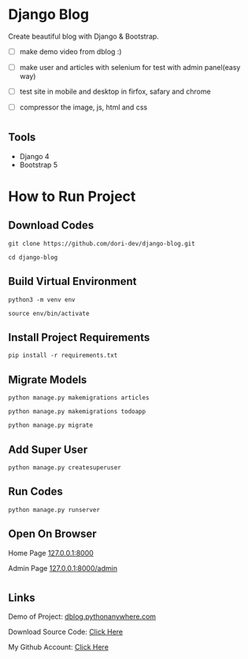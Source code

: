 # Django Blog

Create beautiful blog with Django & Bootstrap.

- [ ] make demo video from dblog :)
- [ ] make user and articles with selenium for test with admin panel(easy way)
- [ ] test site in mobile and desktop in firfox, safary and chrome
- [ ] compressor the image, js, html and css


#
## Tools
- Django 4
- Bootstrap 5

#
# How to Run Project

## Download Codes
```
git clone https://github.com/dori-dev/django-blog.git
```
```
cd django-blog
```

## Build Virtual Environment
```
python3 -m venv env
```
```
source env/bin/activate
```

## Install Project Requirements
```
pip install -r requirements.txt
```

## Migrate Models
```
python manage.py makemigrations articles
```
```
python manage.py makemigrations todoapp
```
```
python manage.py migrate
```

## Add Super User
```
python manage.py createsuperuser
```

## Run Codes
```
python manage.py runserver
```

## Open On Browser
Home Page
[127.0.0.1:8000](http://127.0.0.1:8000/)

Admin Page
[127.0.0.1:8000/admin](http://127.0.0.1:8000/admin)

#
## Links

Demo of Project: [dblog.pythonanywhere.com](http://dblog.pythonanywhere.com/)

Download Source Code: [Click Here](https://github.com/dori-dev/django-todo/archive/refs/heads/master.zip)

My Github Account: [Click Here](https://github.com/dori-dev/)

